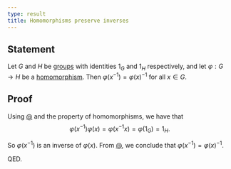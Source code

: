 ```yaml
---
type: result
title: Homomorphisms preserve inverses
---
```


## Statement

Let $G$ and $H$ be [groups](@group) with identities $1_G$ and $1_H$ respectively, and let $\varphi: G \to H$ be a [homomorphism](@group-homomorphism). Then $\varphi(x^{-1}) = \varphi(x)^{-1}$ for all $x \in G$.

## Proof

Using [@](@homomorphisms-preserve-identity) and the property of homomorphisms, we have that $$\varphi(x^{-1})\varphi(x) = \varphi(x^{-1}x) = \varphi(1_G) = 1_H.$$

So $\varphi(x^{-1})$ is an inverse of $\varphi(x)$. From [@](@inverse-is-unique), we conclude that $\varphi(x^{-1}) = \varphi(x)^{-1}$.

QED.
